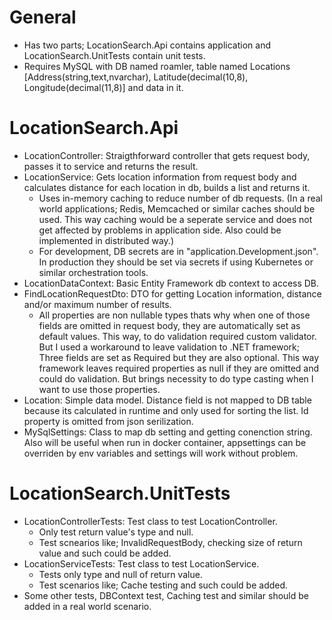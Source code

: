 # General
  - Has two parts; LocationSearch.Api contains application and LocationSearch.UnitTests contain unit tests.
  - Requires MySQL with DB named roamler, table named Locations [Address(string,text,nvarchar), Latitude(decimal(10,8), Longitude(decimal(11,8)] and data in it.

# LocationSearch.Api
  - LocationController: Straigthforward controller that gets request body, passes it to service and returns the result.
  - LocationService: Gets location information from request body and calculates distance for each location in db, builds a list and returns it.
      - Uses in-memory caching to reduce number of db requests. (In a real world applications; Redis, Memcached or similar caches should be used. 
      This way caching would be a seperate service and does not get affected by problems in application side. Also could be implemented in distributed way.)
      - For development, DB secrets are in "application.Development.json". In production they should be set via secrets if using Kubernetes or similar orchestration tools.
  - LocationDataContext: Basic Entity Framework db context to access DB.
  - FindLocationRequestDto: DTO for getting Location information, distance and/or maximum number of results.
      - All properties are non nullable types thats why when one of those fields are omitted in request body, they are automatically set as default values. This way, to do
      validation required custom validator. But I used a workaround to leave validation to .NET framework; Three fields are set as Required but they are also optional. This way
      framework leaves required properties as null if they are omitted and could do validation. But brings necessity to do type casting when I want to use those properties.
  - Location: Simple data model. Distance field is not mapped to DB table because its calculated in runtime and only used for sorting the list. Id property is omitted from json
    serilization.
  - MySqlSettings: Class to map db setting and getting conenction string. Also will be useful when run in docker container, appsettings can be overriden by env variables
  and settings will work without problem.
  
# LocationSearch.UnitTests
 - LocationControllerTests: Test class to test LocationController.
     - Only test return value's type and null.
     - Test scnearios like; InvalidRequestBody, checking size of return value and such could be added.
 - LocationServiceTests: Test class to test LocationService.
     - Tests only type and null of return value.
     - Test scenarios like; Cache testing and such could be added.
 - Some other tests, DBContext test, Caching test and similar should be added in a real world scenario.   
       
